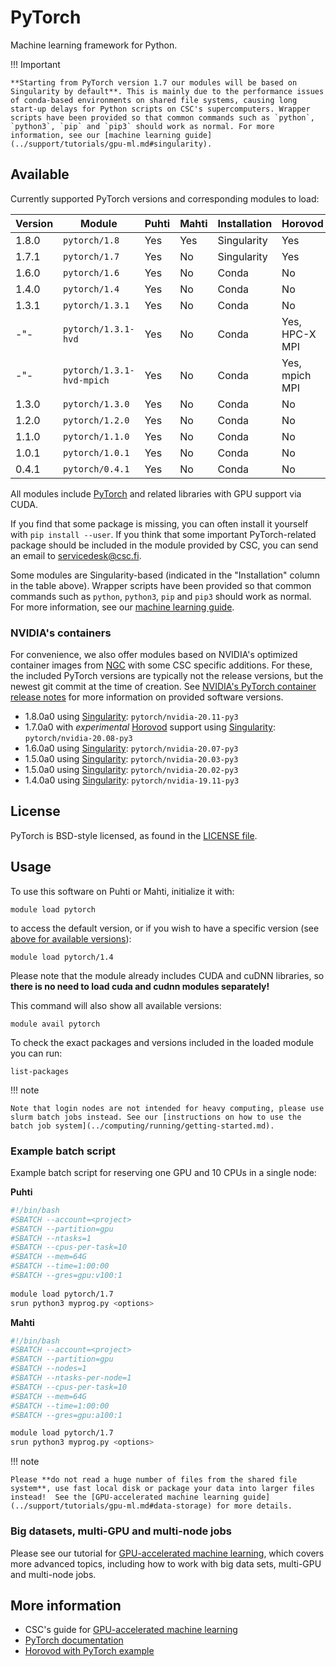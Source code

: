 # PyTorch

Machine learning framework for Python.

!!! Important

    **Starting from PyTorch version 1.7 our modules will be based on Singularity by default**. This is mainly due to the performance issues of conda-based environments on shared file systems, causing long  start-up delays for Python scripts on CSC's supercomputers. Wrapper scripts have been provided so that common commands such as `python`, `python3`, `pip` and `pip3` should work as normal. For more information, see our [machine learning guide](../support/tutorials/gpu-ml.md#singularity).


## Available

Currently supported PyTorch versions and corresponding modules to load:

| Version | Module                    | Puhti | Mahti | Installation | Horovod        |
|---------|---------------------------|-------|-------|--------------|----------------|
| 1.8.0   | `pytorch/1.8`             | Yes   | Yes   | Singularity  | Yes            |
| 1.7.1   | `pytorch/1.7`             | Yes   | No    | Singularity  | Yes            |
| 1.6.0   | `pytorch/1.6`             | Yes   | No    | Conda        | No             |
| 1.4.0   | `pytorch/1.4`             | Yes   | No    | Conda        | No             |
| 1.3.1   | `pytorch/1.3.1`           | Yes   | No    | Conda        | No             |
| -"-     | `pytorch/1.3.1-hvd`       | Yes   | No    | Conda        | Yes, HPC-X MPI |
| -"-     | `pytorch/1.3.1-hvd-mpich` | Yes   | No    | Conda        | Yes, mpich MPI |
| 1.3.0   | `pytorch/1.3.0`           | Yes   | No    | Conda        | No             |
| 1.2.0   | `pytorch/1.2.0`           | Yes   | No    | Conda        | No             |
| 1.1.0   | `pytorch/1.1.0`           | Yes   | No    | Conda        | No             |
| 1.0.1   | `pytorch/1.0.1`           | Yes   | No    | Conda        | No             |
| 0.4.1   | `pytorch/0.4.1`           | Yes   | No    | Conda        | No             |

All modules include [PyTorch](https://pytorch.org/) and related libraries with GPU support via CUDA.

If you find that some package is missing, you can often install it yourself with `pip install --user`. If you think that some important PyTorch-related package should be included in the module provided by CSC, you can send an email to <servicedesk@csc.fi>.

Some modules are Singularity-based (indicated in the "Installation" column in the table above). Wrapper scripts have been provided so that common commands such as `python`, `python3`, `pip` and `pip3` should work as normal. For more information, see our [machine learning guide](../support/tutorials/gpu-ml.md#singularity).


### NVIDIA's containers

For convenience, we also offer modules based on NVIDIA's optimized container images from [NGC](https://ngc.nvidia.com/catalog/containers/nvidia:pytorch) with some CSC specific additions. For these, the included PyTorch versions are typically not the release versions, but the newest git commit at the time of creation. See [NVIDIA's PyTorch container release notes](https://docs.nvidia.com/deeplearning/frameworks/pytorch-release-notes/index.html) for more information on provided software versions.

- 1.8.0a0 using [Singularity](../support/tutorials/gpu-ml.md#singularity): `pytorch/nvidia-20.11-py3`
- 1.7.0a0 with *experimental* [Horovod](../support/tutorials/gpu-ml.md#multi-gpu-and-multi-node-jobs) support using [Singularity](../support/tutorials/gpu-ml.md#singularity): `pytorch/nvidia-20.08-py3`
- 1.6.0a0 using [Singularity](../support/tutorials/gpu-ml.md#singularity): `pytorch/nvidia-20.07-py3`
- 1.5.0a0 using [Singularity](../support/tutorials/gpu-ml.md#singularity): `pytorch/nvidia-20.03-py3`
- 1.5.0a0 using [Singularity](../support/tutorials/gpu-ml.md#singularity): `pytorch/nvidia-20.02-py3`
- 1.4.0a0 using [Singularity](../support/tutorials/gpu-ml.md#singularity): `pytorch/nvidia-19.11-py3`


## License

PyTorch is BSD-style licensed, as found in the [LICENSE file](https://github.com/pytorch/pytorch/blob/master/LICENSE).

## Usage

To use this software on Puhti or Mahti, initialize it with:

```text
module load pytorch
```

to access the default version, or if you wish to have a specific version (see [above for available versions](#available)):

```text
module load pytorch/1.4
```

Please note that the module already includes CUDA and cuDNN libraries, so **there is no need to load cuda and cudnn modules separately!**

This command will also show all available versions:

```text
module avail pytorch
```

To check the exact packages and versions included in the loaded module you can run:

```text
list-packages
```


!!! note 

    Note that login nodes are not intended for heavy computing, please use slurm batch jobs instead. See our [instructions on how to use the batch job system](../computing/running/getting-started.md).

### Example batch script

Example batch script for reserving one GPU and 10 CPUs in a single node:

**Puhti**

```bash
#!/bin/bash
#SBATCH --account=<project>
#SBATCH --partition=gpu
#SBATCH --ntasks=1
#SBATCH --cpus-per-task=10
#SBATCH --mem=64G
#SBATCH --time=1:00:00
#SBATCH --gres=gpu:v100:1
    
module load pytorch/1.7
srun python3 myprog.py <options>
```

**Mahti**

```bash
#!/bin/bash
#SBATCH --account=<project>
#SBATCH --partition=gpu
#SBATCH --nodes=1
#SBATCH --ntasks-per-node=1
#SBATCH --cpus-per-task=10
#SBATCH --mem=64G
#SBATCH --time=1:00:00
#SBATCH --gres=gpu:a100:1

module load pytorch/1.7
srun python3 myprog.py <options>
```


!!! note

    Please **do not read a huge number of files from the shared file system**, use fast local disk or package your data into larger files instead!  See the [GPU-accelerated machine learning guide](../support/tutorials/gpu-ml.md#data-storage) for more details.

### Big datasets, multi-GPU and multi-node jobs

Please see our tutorial for [GPU-accelerated machine learning](../support/tutorials/gpu-ml.md), which covers more advanced topics, including how to work with big data sets, multi-GPU and multi-node jobs.


## More information

- CSC's guide for [GPU-accelerated machine learning](../support/tutorials/gpu-ml.md)
- [PyTorch documentation](https://pytorch.org/docs/stable/index.html)
- [Horovod with PyTorch example](https://github.com/horovod/horovod/blob/master/docs/pytorch.rst)
